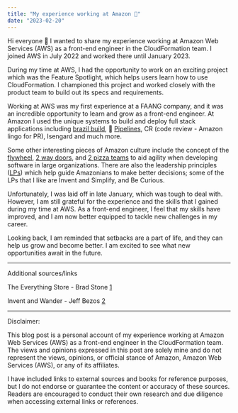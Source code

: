 ```yaml
---
title: "My experience working at Amazon 🌲"
date: "2023-02-20"
---
```


Hi everyone 👋 I wanted to share my experience working at Amazon Web Services (AWS) as a front-end engineer in the CloudFormation team. I joined AWS in July 2022 and worked there until January 2023.

During my time at AWS, I had the opportunity to work on an exciting project which was the Feature Spotlight, which helps users learn how to use CloudFormation. I championed this project and worked closely with the product team to build out its specs and requirements.

Working at AWS was my first experience at a FAANG company, and it was an incredible opportunity to learn and grow as a front-end engineer. At Amazon I used the unique systems to build and deploy full stack applications including [brazil build](https://gist.github.com/terabyte/15a2d3d407285b8b5a0a7964dd6283b0), 🚰 [Pipelines](https://blog.pragmaticengineer.com/amazon-notable-systems/), CR (code review - Amazon lingo for PR), Isengard and much more.

Some other interesting pieces of Amazon culture include the concept of the [flywheel](https://www.samseely.com/posts/the-amazon-flywheel-part-1), [2 way doors](https://fs.blog/reversible-irreversible-decisions/), and [2 pizza teams](https://jasoncrawford.org/two-pizza-teams) to aid agility when developing software in large organizations. There are also the leadership principles ([LPs](https://www.amazon.jobs/content/en/our-workplace/leadership-principles)) which help guide Amazonians to make better decisions; some of the LPs that I like are Invent and Simplify, and Be Curious.

Unfortunately, I was laid off in late January, which was tough to deal with. However, I am still grateful for the experience and the skills that I gained during my time at AWS. As a front-end engineer, I feel that my skills have improved, and I am now better equipped to tackle new challenges in my career.

Looking back, I am reminded that setbacks are a part of life, and they can help us grow and become better. I am excited to see what new opportunities await in the future.

---

Additional sources/links

The Everything Store - Brad Stone [1](https://www.amazon.com/Everything-Store-Jeff-Bezos-Amazon-ebook/dp/B00BWQW73E)

Invent and Wander - Jeff Bezos [2](https://www.amazon.com/Invent-Wander-Collected-Writings-Introduction-ebook/dp/B08BCCT6MW)

---

Disclaimer:

This blog post is a personal account of my experience working at Amazon Web Services (AWS) as a front-end engineer in the CloudFormation team. The views and opinions expressed in this post are solely mine and do not represent the views, opinions, or official stance of Amazon, Amazon Web Services (AWS), or any of its affiliates.

I have included links to external sources and books for reference purposes, but I do not endorse or guarantee the content or accuracy of these sources. Readers are encouraged to conduct their own research and due diligence when accessing external links or references.
